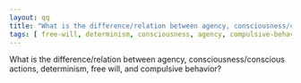 ```yaml
---
layout: qq
title: "What is the difference/relation between agency, consciousness/conscious actions, determinism, free will, and compulsive behavior?"
tags: [ free-will, determinism, consciousness, agency, compulsive-behavior, philosophy ]
---
```


What is the difference/relation between agency, consciousness/conscious actions, determinism, free will, and compulsive behavior?
